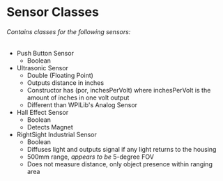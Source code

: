 # Sensor Classes
###### Contains classes for the following sensors:
- Push Button Sensor
     - Boolean
- Ultrasonic Sensor
    - Double (Floating Point)
    - Outputs distance in inches
    - Constructor has (por, inchesPerVolt) where inchesPerVolt is the amount of inches in one volt output
    - Different than WPILib's Analog Sensor
- Hall Effect Sensor
    - Boolean
    - Detects Magnet
- RightSight Industrial Sensor
    - Boolean
    - Diffuses light and outputs signal if any light returns to the housing
    - 500mm range, *appears to be* 5-degree FOV
    - Does not measure distance, only object presence within ranging area
